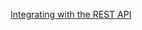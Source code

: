 
[Integrating with the REST API](https://www.openpolicyagent.org/docs/latest/integration/#integrating-with-the-rest-api)
